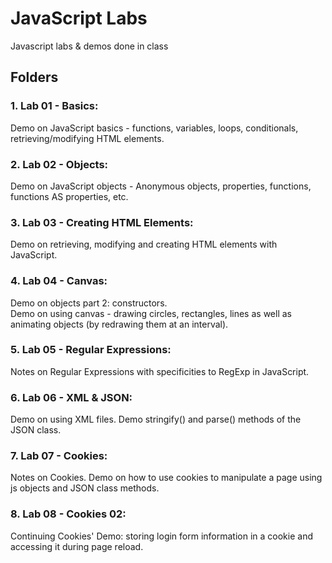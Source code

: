 # JavaScript Labs
Javascript labs & demos done in class

## Folders

### 1. Lab 01 - Basics:

<p>
    Demo on JavaScript basics - functions, variables, loops, conditionals, retrieving/modifying HTML elements.
</p>

### 2. Lab 02 - Objects:

<p> 
    Demo on JavaScript objects - Anonymous objects, properties, functions, functions AS properties, etc.
</p>

### 3. Lab 03 - Creating HTML Elements:

<p> 
    Demo on retrieving, modifying and creating HTML elements with JavaScript.
</p>

### 4. Lab 04 - Canvas:

<p> 
    Demo on objects part 2: constructors. <br>
    Demo on using canvas - drawing circles, rectangles, lines as well as animating objects (by redrawing them at an interval).
</p>

### 5. Lab 05 - Regular Expressions:

<p> 
    Notes on Regular Expressions with specificities to RegExp in JavaScript.
</p>

### 6. Lab 06 - XML & JSON:

<p> 
    Demo on using XML files.
    Demo stringify() and parse() methods of the JSON class.
</p>

### 7. Lab 07 - Cookies:

<p> 
    Notes on Cookies.
    Demo on how to use cookies to manipulate a page using js objects and JSON class methods.
</p>

### 8. Lab 08 - Cookies 02:

<p> 
    Continuing Cookies' Demo: storing login form information in a cookie and accessing it during page reload.
</p>